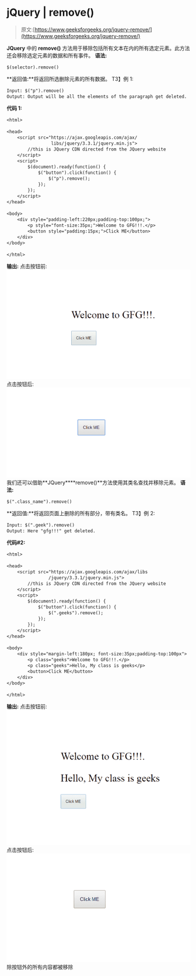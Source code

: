 # jQuery | remove()

> 原文:[https://www.geeksforgeeks.org/jquery-remove/](https://www.geeksforgeeks.org/jquery-remove/)

**JQuery** 中的 **remove()** 方法用于移除包括所有文本在内的所有选定元素。此方法还会移除选定元素的数据和所有事件。
**语法:**

```
$(selector).remove()

```

**返回值:**将返回所选删除元素的所有数据。
T3】例 1:

```
Input: $("p").remove()
Output: Output will be all the elements of the paragraph get deleted.
```

**代码 1:**

```
<html>

<head>
    <script src="https://ajax.googleapis.com/ajax/
                 libs/jquery/3.3.1/jquery.min.js">
        //this is JQuery CDN directed from the JQuery website
    </script>
    <script>
        $(document).ready(function() {
            $("button").click(function() {
                $("p").remove();
            });
        });
    </script>
</head>

<body>
    <div style="padding-left:220px;padding-top:100px;">
        <p style="font-size:35px;">Welcome to GFG!!!.</p>
        <button style="padding:15px;">Click ME</button>
    </div>
</body>

</html>
```

**输出:**
点击按钮前:
![](img/8356083edb13ed390c7ebb55fbbea388.png)
点击按钮后:
![](img/f1c9e9acd62f66e6d6a3faf53a545385.png)
我们还可以借助**JQuery****remove()**方法使用其类名查找并移除元素。
**语法:**

```
$(".class_name").remove()

```

**返回值:**将返回页面上删除的所有部分，带有类名。
T3】例 2:

```
Input: $(".geek").remove()
Output: Here "gfg!!!" get deleted. 
```

**代码#2:**

```
<html>

<head>
    <script src="https://ajax.googleapis.com/ajax/libs
                /jquery/3.3.1/jquery.min.js">
        //this is JQuery CDN directed from the JQuery website
    </script>
    <script>
        $(document).ready(function() {
            $("button").click(function() {
                $(".geeks").remove();
            });
        });
    </script>
</head>

<body>
    <div style="margin-left:180px; font-size:35px;padding-top:100px">
        <p class="geeks">Welcome to GFG!!!.</p>
        <p class="geeks">Hello, My class is geeks</p>
        <button>Click ME</button>
    </div>
</body>

</html>
```

**输出:**
点击按钮前:
![](img/da63f3804a1421c09d7ac7cad84aa46e.png)
点击按钮后:
![](img/92d967ef3c9fa495dbb34058b00459ea.png)
除按钮外的所有内容都被移除